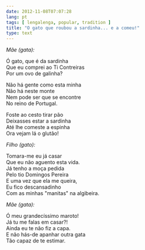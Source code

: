 ```yaml
---
date: 2012-11-08T07:07:28
lang: pt
tags: [ lengalenga, popular, tradition ]
title: "O gato que roubou a sardinha... e a comeu!"
type: text
---
```


*Mãe (gata):*

Ó gato, que é da sardinha\
Que eu comprei ao Ti Contreiras\
Por um ovo de galinha?

Não há gente como esta minha\
Não há neste monte\
Nem pode ser que se encontre\
No reino de Portugal.

Foste ao cesto tirar pão\
Deixasses estar a sardinha\
Até lhe comeste a espinha\
Ora vejam lá o glutão!

*Filho (gato):*

Tomara-me eu já casar\
Que eu não aguento esta vida.\
Já tenho a moça pedida\
Pelo tio Domingos Pereira\
E uma vez que ela me queira,\
Eu fico descansadinho\
Com as minhas "manitas" na algibeira.

*Mãe (gata):*

Ó meu grandecíssimo maroto!\
Já tu me falas em casar?!\
Ainda eu te não fiz a capa.\
E não hás-de apanhar outra gata\
Tão capaz de te estimar.

